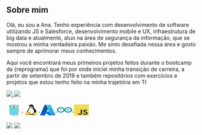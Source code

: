 <h2> Sobre mim </h2>
<p> Olá, eu sou a Ana. Tenho experiência com desenvolvimento de software utilizando JS e Salesforce, desenvolvimento mobile e UX, infraestrutura de big data e atualmente, atuo na área de segurança da informação, que se mostrou a minha verdadeira paixão. Me sinto desafiada nessa área e gosto sempre de aprimorar meus conhecimentos. 
<p>Aqui você encontrará meus primeiros projetos feitos durante o bootcamp da {reprograma} que foi por onde iniciei minha transição de carreira, a partir de setembro de 2019 e também repositórios com exercícios e projetos que estou tenho feito na minha trajetória em TI </p>
 <div>
  <a href="https://github.com/analucia-bk">
  <img height="150em" src="https://github-readme-stats.vercel.app/api?username=analucia-bk&show_icons=true&theme=dracula&include_all_commits=true&count_private=true"/>
  <img height="150em" src="https://github-readme-stats.vercel.app/api/top-langs/?username=analucia-bk&layout=compact&langs_count=7&theme=dracula"/>
</div>
<div>
 <div style="display: inline_block"><br>
  <img align="center" alt="Ana-Python" height="30" width="40" src="https://github.com/devicons/devicon/blob/master/icons/go/go-original.svg">
  <img align="center" alt="Ana-Python" height="30" width="40" src="https://raw.githubusercontent.com/devicons/devicon/master/icons/linux/linux-original.svg">
  <img align="center" alt="Ana-Python" height="30" width="40" src="https://raw.githubusercontent.com/devicons/devicon/master/icons/azure/azure-original.svg">
  <img align="center" alt="Ana-Python" height="30" width="40" src="https://github.com/devicons/devicon/blob/master/icons/arduino/arduino-original.svg">
   <img align="center" alt="Ana-Python" height="30" width="40" src="https://github.com/devicons/devicon/blob/master/icons/javascript/javascript-original.svg">
  


 </div>

 <div> 

  <div style="display: inline_block"><br>
  <a href = "mailto:solidade.analucia@gmail.com"><img src="https://img.shields.io/badge/-Gmail-%23333?style=for-the-badge&logo=gmail&logoColor=white" target="_blank"></a>
  <a href="https://www.linkedin.com/in/ana-lucia-magalhaes/" target="_blank"><img src="https://img.shields.io/badge/-LinkedIn-%230077B5?style=for-the-badge&logo=linkedin&logoColor=white" target="_blank"></a> 
  </div>
  
 
</div>
